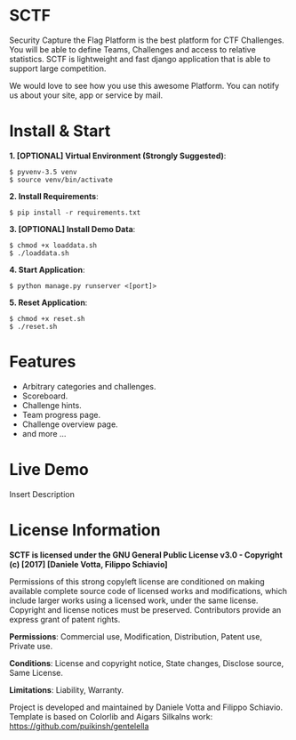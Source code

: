 # SCTF
Security Capture the Flag Platform is the best platform for CTF Challenges. You will be able to define Teams, Challenges and access to relative statistics. SCTF is lightweight and fast django application that is able to support large competition. 

We would love to see how you use this awesome Platform. You can notify us about your site, app or service by mail. 

# Install & Start
<b>1. [OPTIONAL] Virtual Environment (Strongly Suggested)</b>: 
	
	$ pyvenv-3.5 venv
	$ source venv/bin/activate

<b>2. Install Requirements</b>:

	$ pip install -r requirements.txt

<b>3. [OPTIONAL] Install Demo Data</b>:
	
	$ chmod +x loaddata.sh
	$ ./loaddata.sh

<b>4. Start Application</b>:
	
	$ python manage.py runserver <[port]>
	
<b>5. Reset Application</b>:
	
	$ chmod +x reset.sh
	$ ./reset.sh
	
# Features

* Arbitrary categories and challenges.
* Scoreboard.
* Challenge hints.
* Team progress page.
* Challenge overview page.
* and more ...

# Live Demo
Insert Description

# License Information
<b>SCTF is licensed under the GNU General Public License v3.0 - Copyright (c) [2017] [Daniele Votta, Filippo Schiavio]</b>

Permissions of this strong copyleft license are conditioned on making available complete source code of licensed works and modifications, which include larger works using a licensed work, under the same license. Copyright and license notices must be preserved. Contributors provide an express grant of patent rights.

<b>Permissions</b>: Commercial use, Modification, Distribution, Patent use, Private use.

<b>Conditions</b>: License and copyright notice, State changes, Disclose source, Same License.

<b>Limitations</b>: Liability, Warranty.

Project is developed and maintained by Daniele Votta and Filippo Schiavio.
Template is based on Colorlib and Aigars Silkalns work: https://github.com/puikinsh/gentelella
